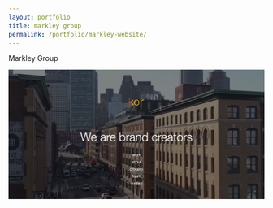 ```yaml
---
layout: portfolio
title: markley group
permalink: /portfolio/markley-website/
---
```


Markley Group


<img src="/img/full/full-kor-homepage.png">